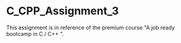 # C_CPP_Assignment_3
This assignment is in reference of the premium course "A job ready bootcamp in C / C++ ".
